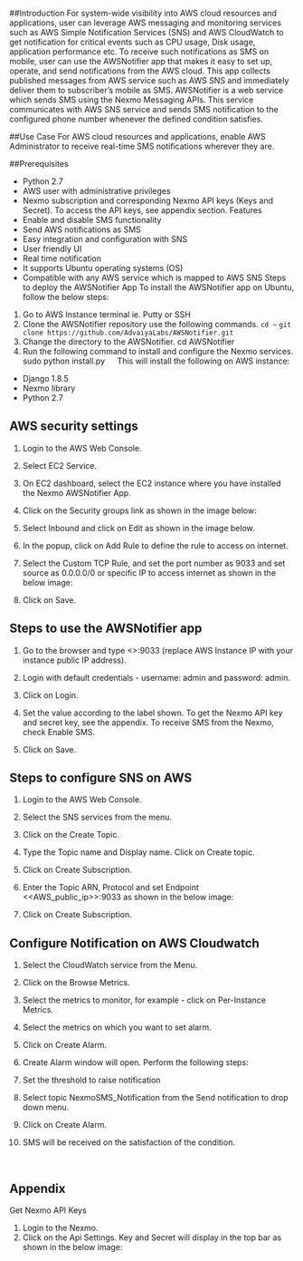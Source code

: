 ##Introduction
For system-wide visibility into AWS cloud resources and applications, user can leverage AWS messaging and monitoring services such as AWS Simple Notification Services (SNS) and AWS CloudWatch to get notification for critical events such as CPU usage, Disk usage, application performance etc. To receive such notifications as SMS on mobile, user can use the AWSNotifier app that makes it easy to set up, operate, and send notifications from the AWS cloud. This app collects published messages from AWS service such as AWS SNS and immediately deliver them to subscriber’s mobile as SMS.
AWSNotifier is a web service which sends SMS using the Nexmo Messaging APIs. This service communicates with AWS SNS service and sends SMS notification to the configured phone number whenever the defined condition satisfies.

##Use Case
For AWS cloud resources and applications, enable AWS Administrator to receive real-time SMS notifications wherever they are.

##Prerequisites 
 - Python 2.7
 - AWS user with administrative privileges
 - Nexmo subscription and corresponding Nexmo API keys (Keys and Secret). To access the API keys, see appendix section.
Features
 - Enable and disable SMS functionality
 - Send AWS notifications as SMS
 - Easy integration and configuration with SNS
 - User friendly UI
 - Real time notification 
 - It supports Ubuntu operating systems (OS)
 - Compatible with any AWS service which is mapped to AWS SNS
Steps to deploy the AWSNotifier App
To install the AWSNotifier app on Ubuntu, follow the below steps:
1.	Go to AWS Instance terminal ie. Putty or SSH
2.	Clone the AWSNotifier repository use the following commands.
```cd ~```
```git clone https://github.com/AdvaiyaLabs/AWSNotifier.git ```
3.	Change the directory to the AWSNotifier.
cd AWSNotifier 
4.	Run the following command to install and configure the Nexmo services.
sudo python install.py
 
This will install the following on AWS instance:
 - Django 1.8.5
 - Nexmo library
 - Python 2.7
## AWS security settings
1.	Login to the AWS Web Console.
2.	Select EC2 Service.
3.	On EC2 dashboard, select the EC2 instance where you have installed the Nexmo AWSNotifier App. 
4.	Click on the Security groups link as shown in the image below:
 
5.	Select Inbound and click on Edit as shown in the image below. 
 

6.	In the popup, click on Add Rule to define the rule to access on internet.
7.	Select the Custom TCP Rule, and set the port number as 9033 and set source as 0.0.0.0/0 or specific IP to access internet as shown in the below image:
 

8.	Click on Save.
## Steps to use the AWSNotifier app
1.	Go to the browser and type <<AWS Instance IP>>:9033 (replace AWS Instance IP with your instance public IP address).
2.	Login with default credentials - username: admin and password: admin.
3.	Click on Login.

 
4.	Set the value according to the label shown. To get the Nexmo API key and secret key, see the appendix. To receive SMS from the Nexmo, check Enable SMS.
 
5.	Click on Save.

## Steps to configure SNS on AWS
1.	Login to the AWS Web Console.
2.	Select the SNS services from the menu.
 
3.	Click on the Create Topic. 
 
4.	Type the Topic name and Display name. Click on Create topic.
 
5.	Click on Create Subscription.
  

6.	Enter the Topic ARN, Protocol and set Endpoint <<AWS_public_ip>>:9033 as shown in the below image:
 
7.	Click on Create Subscription.

## Configure Notification on AWS Cloudwatch 
1.	Select the CloudWatch service from the Menu.
 
2.	Click on the Browse Metrics.
 
3.	Select the metrics to monitor, for example - click on Per-Instance Metrics.
4.	Select the metrics on which you want to set alarm.
5.	Click on Create Alarm.
 

6.	Create Alarm window will open. Perform the following steps:
 
1.	Set the threshold to raise notification
2.	Select topic NexmoSMS_Notification from the Send notification to drop down menu.
3.	Click on Create Alarm.
7.	SMS will be received on the satisfaction of the condition.

 
## Appendix
Get Nexmo API Keys
1.	Login to the Nexmo.
2.	Click on the Api Settings. Key and Secret will display in the top bar as shown in the below image:
 
